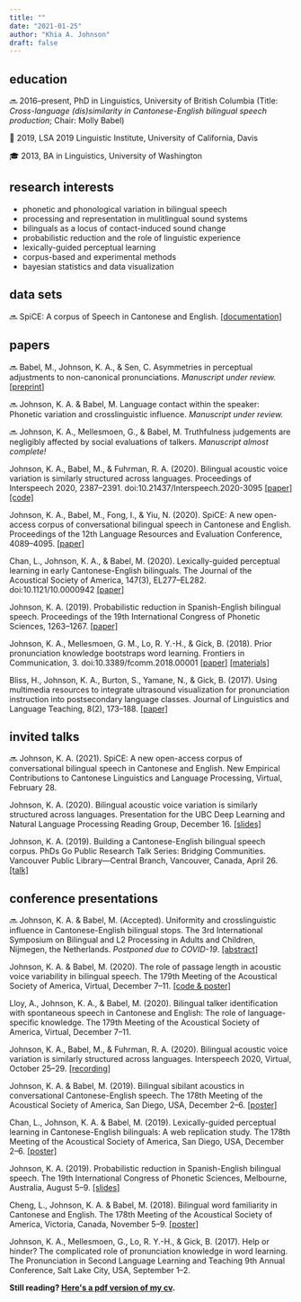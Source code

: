 ```yaml
---
title: ""
date: "2021-01-25"
author: "Khia A. Johnson"
draft: false
---
```


## education

🔜 2016–present, PhD in Linguistics, University of British Columbia (Title: *Cross-language (dis)similarity in Cantonese-English bilingual speech production*; Chair: Molly Babel)

🧠 2019, LSA 2019 Linguistic Institute, University of California, Davis

🎓 2013, BA in Linguistics, University of Washington 


## research interests

- phonetic and phonological variation in bilingual speech
- processing and representation in mulitlingual sound systems
- bilinguals as a locus of contact-induced sound change 
- probabilistic reduction and the role of linguistic experience
- lexically-guided perceptual learning 
- corpus-based and experimental methods
- bayesian statistics and data visualization

## data sets

🔜 SpiCE: A corpus of Speech in Cantonese and English. [[documentation]](https://spice-corpus.readthedocs.io/) 

## papers

🔜 Babel, M., Johnson, K. A., & Sen, C. Asymmetries in perceptual adjustments to non-canonical pronunciations. *Manuscript under review.* [[preprint]](https://osf.io/vdpbr/)

🔜 Johnson, K. A. \& Babel, M. Language contact within the speaker: Phonetic variation and crosslinguistic influence. *Manuscript under review.* 

🔜 Johnson, K. A., Mellesmoen, G., & Babel, M. Truthfulness judgements are negligibly affected by social evaluations of talkers. *Manuscript almost complete!*

Johnson, K. A., Babel, M., & Fuhrman, R. A. (2020). Bilingual acoustic voice variation is similarly structured across languages. Proceedings of Interspeech 2020, 2387–2391. doi:10.21437/Interspeech.2020-3095 [[paper]](https://doi.org/10.21437/Interspeech.2020-3095) [[code]](https://osf.io/b6hpx/)

Johnson, K. A., Babel, M., Fong, I., & Yiu, N. (2020). SpiCE: A new open-access corpus of conversational bilingual speech in Cantonese and English. Proceedings of the 12th Language Resources and Evaluation Conference, 4089–4095. [[paper]](https://www.aclweb.org/anthology/2020.lrec-1.503)

Chan, L., Johnson, K. A., & Babel, M. (2020). Lexically-guided perceptual learning in early Cantonese-English bilinguals. The Journal of the Acoustical Society of America, 147(3), EL277–EL282. doi:10.1121/10.0000942 [[paper]](https://asa.scitation.org/doi/full/10.1121/10.0000942)

Johnson, K. A. (2019). Probabilistic reduction in Spanish-English bilingual speech. Proceedings of the 19th International Congress of Phonetic Sciences, 1263–1267. [[paper]](http://www.assta.org/proceedings/ICPhS2019/papers/ICPhS_1312.pdf)

Johnson, K. A., Mellesmoen, G. M., Lo, R. Y.-H., & Gick, B. (2018). Prior pronunciation knowledge bootstraps word learning. Frontiers in Communication, 3. doi:10.3389/fcomm.2018.00001 [[paper]](https://doi.org/10.3389/fcomm.2018.00001) [[materials]](https://osf.io/h2pgm/)

Bliss, H., Johnson, K. A., Burton, S., Yamane, N., & Gick, B. (2017). Using multimedia resources to integrate ultrasound visualization for pronunciation instruction into postsecondary language classes. Journal of Linguistics and Language Teaching, 8(2), 173–188. [[paper]](https://sites.google.com/site/linguisticsandlanguageteaching/home-1/volume-8-2017-issue-2/volume-8-2017-issue-2---article-bliss-et-al)

## invited talks

🔜 Johnson, K. A. (2021). SpiCE: A new open-access corpus of conversational bilingual speech in Cantonese and English. New Empirical Contributions to Cantonese Linguistics and Language Processing, Virtual, February 28.

Johnson, K. A. (2020). Bilingual acoustic voice variation is similarly structured across languages. Presentation for the UBC Deep Learning and Natural Language Processing Reading Group, December 16. [[slides]](https://github.com/UBC-NLP/dl-nlp-rg/blob/master/slides/20201216_voice-variability-for-ubc-dl-nlp-lab.pdf)

Johnson, K. A. (2019). Building a Cantonese-English bilingual speech corpus. PhDs Go Public Research Talk Series: Bridging Communities. Vancouver Public Library—Central Branch, Vancouver, Canada, April 26. [[talk]](https://youtu.be/lMAhAQfaOlE)

## conference presentations

🔜 Johnson, K. A. & Babel, M. (Accepted). Uniformity and crosslinguistic influence in Cantonese-English bilingual stops. The 3rd International Symposium on Bilingual and L2 Processing in Adults and Children, Nijmegen, the Netherlands. *Postponed due to COVID-19*. [[abstract]](https://drive.google.com/file/d/1ni9ohb0GPHMcBG9kEE6Kl10y3sO62GJm/view)

Johnson, K. A. & Babel, M. (2020). The role of passage length in acoustic voice variability in bilingual speech. The 179th Meeting of the Acoustical Society of America, Virtual, December 7–11. [[code & poster]](https://osf.io/b6hpx/)

Lloy, A., Johnson, K. A., & Babel, M. (2020). Bilingual talker identification with spontaneous speech in Cantonese and English: The role of language-specific knowledge. The 179th Meeting of the Acoustical Society of America, Virtual, December 7–11.

Johnson, K. A., Babel, M., & Fuhrman, R. A. (2020). Bilingual acoustic voice variation is similarly structured across languages. Interspeech 2020, Virtual, October 25–29. [[recording]](https://youtu.be/vhRuEWEIRao)

Johnson, K. A. & Babel, M. (2019). Bilingual sibilant acoustics in conversational Cantonese-English speech. The 178th Meeting of the Acoustical Society of America, San Diego, USA, December 2–6. [[poster]](https://drive.google.com/file/d/1Xl0Ku06ycDuo1xDkV1Gm10bCObEMDO1B/view)

Chan, L., Johnson, K. A. & Babel, M. (2019). Lexically-guided perceptual learning in Cantonese-English bilinguals: A web replication study. The 178th Meeting of the Acoustical Society of America, San Diego, USA, December 2–6. [[poster]](https://drive.google.com/file/d/1RDC8uld6NlmDW_CVWkDet4wvwp2GeXtz/view)

Johnson, K. A. (2019). Probabilistic reduction in Spanish-English bilingual speech. The 19th International Congress of Phonetic Sciences, Melbourne, Australia, August 5–9. [[slides]](https://drive.google.com/file/d/1V69SKg24kMlh79RVGeWzFmoyO-dzYn3M/view)

Cheng, L., Johnson, K. A. & Babel, M. (2018). Bilingual word familiarity in Cantonese and English. The 178th Meeting of the Acoustical Society of America, Victoria, Canada, November 5–9. [[poster]](https://drive.google.com/file/d/1duy2tXt5T5Ei8XVYzpA0e5laelfASI-y/view)

Johnson, K. A., Mellesmoen, G., Lo, R. Y.-H., & Gick, B. (2017). Help or hinder? The complicated role of pronunciation knowledge in word learning. The Pronunciation in Second Language Learning and Teaching 9th Annual Conference, Salt Lake City, USA,
September 1–2.


**Still reading? [Here's a pdf version of my cv](https://drive.google.com/file/d/1K-ufr5DFoXTPny2jZjyCUaYXTF_BuNyB/view).**